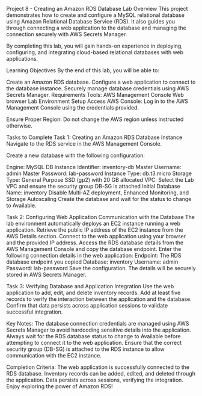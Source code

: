 Project 8 - Creating an Amazon RDS Database
Lab Overview
This project demonstrates how to create and configure a MySQL relational database using Amazon Relational Database Service (RDS). It also guides you through connecting a web application to the database and managing the connection securely with AWS Secrets Manager.

By completing this lab, you will gain hands-on experience in deploying, configuring, and integrating cloud-based relational databases with web applications.

Learning Objectives
By the end of this lab, you will be able to:

Create an Amazon RDS database.
Configure a web application to connect to the database instance.
Securely manage database credentials using AWS Secrets Manager.
Requirements
Tools:
AWS Management Console
Web browser
Lab Environment Setup
Access AWS Console:
Log in to the AWS Management Console using the credentials provided.

Ensure Proper Region:
Do not change the AWS region unless instructed otherwise.

Tasks to Complete
Task 1: Creating an Amazon RDS Database Instance
Navigate to the RDS service in the AWS Management Console.

Create a new database with the following configuration:

Engine: MySQL
DB Instance Identifier: inventory-db
Master Username: admin
Master Password: lab-password
Instance Type: db.t3.micro
Storage Type: General Purpose SSD (gp2) with 20 GB allocated
VPC: Select the Lab VPC and ensure the security group DB-SG is attached
Initial Database Name: inventory
Disable Multi-AZ deployment, Enhanced Monitoring, and Storage Autoscaling
Create the database and wait for the status to change to Available.

Task 2: Configuring Web Application Communication with the Database
The lab environment automatically deploys an EC2 instance running a web application.
Retrieve the public IP address of the EC2 instance from the AWS Details section.
Connect to the web application using your browser and the provided IP address.
Access the RDS database details from the AWS Management Console and copy the database endpoint.
Enter the following connection details in the web application:
Endpoint: The RDS database endpoint you copied
Database: inventory
Username: admin
Password: lab-password
Save the configuration. The details will be securely stored in AWS Secrets Manager.

Task 3: Verifying Database and Application Integration
Use the web application to add, edit, and delete inventory records.
Add at least five records to verify the interaction between the application and the database.
Confirm that data persists across application sessions to validate successful integration.

Key Notes:
The database connection credentials are managed using AWS Secrets Manager to avoid hardcoding sensitive details into the application.
Always wait for the RDS database status to change to Available before attempting to connect it to the web application.
Ensure that the correct security group (DB-SG) is attached to the RDS instance to allow communication with the EC2 instance.

Completion Criteria:
The web application is successfully connected to the RDS database.
Inventory records can be added, edited, and deleted through the application.
Data persists across sessions, verifying the integration.
Enjoy exploring the power of Amazon RDS!








